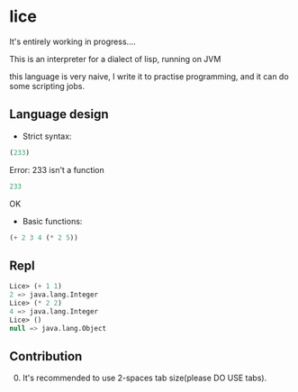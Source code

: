 # lice

It's entirely working in progress....

This is an interpreter for a dialect of lisp, running on JVM

this language is very naive, I write it to practise programming, and it can do some scripting jobs.

## Language design

+ Strict syntax:

```lisp
(233)
```

Error: 233 isn't a function

```lisp
233
```

OK

+ Basic functions:

```lisp
(+ 2 3 4 (* 2 5))
```

## Repl

```lisp
Lice> (+ 1 1)
2 => java.lang.Integer
Lice> (* 2 2)
4 => java.lang.Integer
Lice> ()
null => java.lang.Object
```

## Contribution

0. It's recommended to use 2-spaces tab size(please DO USE tabs).




